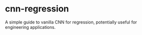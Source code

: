 # cnn-regression
A simple guide to vanilla CNN for regression, potentially useful for engineering applications. 

